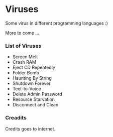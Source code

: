# Viruses
Some virus in different programming languages :) 

More to come ...

### List of Viruses

- Screen Melt
- Crash RAM
- Eject CD Repeatedly
- Folder Bomb
- Haunting By String
- Shutdown Forever
- Text-to-Voice
- Delete Admin Password
- Resource Starvation
- Disconnect and Clean


### Creadits
Credits goes to internet.